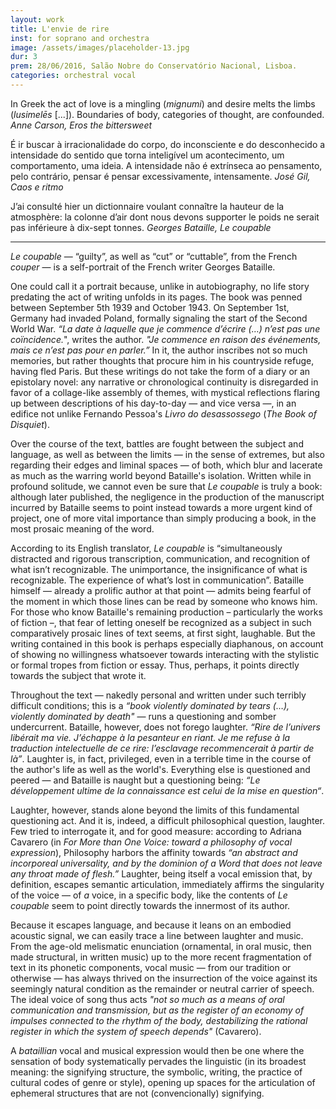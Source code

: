 ```yaml
---
layout: work
title: L'envie de rire
inst: for soprano and orchestra
image: /assets/images/placeholder-13.jpg
dur: 3
prem: 28/06/2016, Salão Nobre do Conservatório Nacional, Lisboa.
categories: orchestral vocal
---
```

<epigraph>In Greek the act of love is a mingling (<i>mignumi</i>) and desire melts the limbs (<i>lusimelēs</i> [...]). Boundaries of body, categories of thought, are confounded.
<cite>Anne Carson, <i>Eros the bittersweet</i></cite></epigraph>

<epigraph>É ir buscar à irracionalidade do corpo, do inconsciente e do desconhecido a intensidade do sentido que torna inteligível um acontecimento, um comportamento, uma ideia. A intensidade não é extrínseca ao pensamento, pelo contrário, pensar é pensar excessivamente, intensamente.
<cite>José Gil, <i>Caos e ritmo</i></cite></epigraph>

<epigraph>J’ai consulté hier un dictionnaire voulant connaître la hauteur de la atmosphère: la colonne d’air dont nous devons supporter le poids ne serait pas inférieure à dix-sept tonnes.
<cite>Georges Bataille, <i>Le coupable</i></cite></epigraph>

---

_Le coupable_ — “guilty”, as well as “cut” or “cuttable”, from the French _couper_ — is a self-portrait of the French writer Georges Bataille.

One could call it a portrait because, unlike in autobiography, no life story predating the act of writing unfolds in its pages. The book was penned between September 5th 1939 and October 1943. On September 1st, Germany had invaded Poland, formally signaling the start of the Second World War. _“La date à laquelle que je commence d’écrire (…) n’est pas une coïncidence._", writes the author. _"Je commence en raison des événements, mais ce n’est pas pour en parler.”_ In it, the author inscribes not so much memories, but rather thoughts that procure him in his countryside refuge, having fled Paris. But these writings do not take the form of a diary or an epistolary novel: any narrative or chronological continuity is disregarded in favor of a collage-like assembly of themes, with mystical reflections flaring up between descriptions of his day-to-day — and vice versa —, in an edifice not unlike Fernando Pessoa's _Livro do desassossego_ (_The Book of Disquiet_).

Over the course of the text, battles are fought between the subject and language, as well as between the limits — in the sense of extremes, but also regarding their edges and liminal spaces — of both, which blur and lacerate as much as the warring world beyond Bataille's isolation. Written while in profound solitude, we cannot even be sure that _Le coupable_ is truly a book: although later published, the negligence in the production of the manuscript incurred by Bataille seems to point instead towards a more urgent kind of project, one of more vital importance than simply producing a book, in the most prosaic meaning of the word.

According to its English translator, _Le coupable_ is “simultaneously distracted and rigorous transcription, communication, and recognition of what isn’t recognizable. The unimportance, the insignificance of what is recognizable. The experience of what’s lost in communication”. Bataille himself — already a prolific author at that point — admits being fearful of the moment in which those lines can be read by someone who knows him. For those who know Bataille's remaining production – particularly the works of fiction –, that fear of letting oneself be recognized as a subject in such comparatively prosaic lines of text seems, at first sight, laughable. But the writing contained in this book is perhaps especially diaphanous, on account of showing no willingness whatsoever towards interacting with the stylistic or formal tropes from fiction or essay. Thus, perhaps, it points directly towards the subject that wrote it.

Throughout the text — nakedly personal and written under such terribly difficult conditions; this is a _“book violently dominated by tears (…), violently dominated by death"_ — runs a questioning and somber undercurrent. Bataille, however, does not forego laughter. _“Rire de l’univers libérait ma vie. J’échappe à la pesanteur en riant. Je me refuse à la traduction intelectuelle de ce rire: l’esclavage recommencerait à partir de là”_. Laughter is, in fact, privileged, even in a terrible time in the course of the author's life as well as the world's. Everything else is questioned and peered — and Bataille is naught but a questioning being: _“Le développement ultime de la connaissance est celui de la mise en question“_.

Laughter, however, stands alone beyond the limits of this fundamental questioning act. And it is, indeed, a difficult philosophical question, laughter. Few tried to interrogate it, and for good measure: according to Adriana Cavarero (in _For More than One Voice: toward a philosophy of vocal expression_), Philosophy harbors the affinity towards _“an abstract and incorporeal universality, and by the dominion of a Word that does not leave any throat made of flesh.”_ Laughter, being itself a vocal emission that, by definition, escapes semantic articulation, immediately affirms the singularity of the voice — of _a_ voice, in a specific body, like the contents of _Le coupable_ seem to point directly towards the innermost of its author.

Because it escapes language, and because it leans on an embodied acoustic signal, we can easily trace a line between laughter and music. From the age-old melismatic enunciation (ornamental, in oral music, then made structural, in written music) up to the more recent fragmentation of text in its phonetic components, vocal music — from our tradition or otherwise — has always thrived on the insurrection of the voice against its seemingly natural condition as the remainder or neutral carrier of speech. The ideal voice of song thus acts _"not so much as a means of oral communication and transmission, but as the register of an economy of impulses connected to the rhythm of the body, destabilizing the rational register in which the system of speech depends"_ (Cavarero).

A _bataillian_ vocal and musical expression would then be one where the sensation of body systematically pervades the linguistic (in its broadest meaning: the signifying structure, the symbolic, writing, the practice of cultural codes of genre or style), opening up spaces for the articulation of ephemeral structures that are not (convencionally) signifying.
